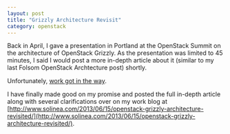 ```yaml
--- 
layout: post
title: "Grizzly Architecture Revisit"
category: openstack
---
```


Back in April, I gave a presentation in Portland at the OpenStack Summit on the architecture of OpenStack Grizzly. As the presentation was limited to 45 minutes, I said I would post a more in-depth article about it (similar to my last Folsom OpenStack Archtecture post) shortly. 

Unfortunately, [work got in the way](http://www.solinea.com/).

I have finally made good on my promise and posted the full in-depth article along with several clarifications over on my work blog at [http://www.solinea.com/2013/06/15/openstack-grizzly-architecture-revisited/](http://www.solinea.com/2013/06/15/openstack-grizzly-architecture-revisited/).